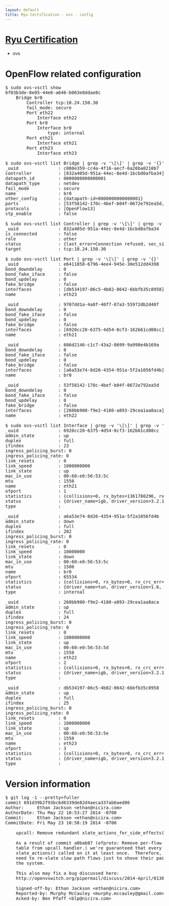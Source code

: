 ```yaml
---
layout: default
title: Ryu Certification - ovs - config
---
```

# [Ryu Certification](http://osrg.github.io/ryu/certification.html)
* ovs 

# OpenFlow related configuration
<pre>
$ sudo ovs-vsctl show
6f03b3de-8e05-44e6-a646-b063e8ddae8c
    Bridge br0
        Controller tcp:10.24.150.30
        fail_mode: secure
        Port eth22
            Interface eth22
        Port br0
            Interface br0
                type: internal
        Port eth21
            Interface eth21
        Port eth23
            Interface eth23

$ sudo ovs-vsctl list Bridge | grep -v '\[\]' | grep -v '{}'
_uuid               : c080e359-cc4a-4f16-aecf-6a26ba0210b7
controller          : [832a405d-951a-44ec-8e4d-1bcbd0afba34]
datapath_id         : 0000000000000001
datapath_type       : netdev
fail_mode           : secure
name                : br0
other_config        : {datapath-id=0000000000000001}
ports               : [53f58142-170c-4bef-b04f-0672e792ea5d, 686d2146-c1c7-43a2-8699-9a998e4b169a, 9707dd1a-4a8f-40f7-87a3-55972db2d48f, e6411858-6796-4ee4-945e-30e512dd4398]
protocols           : [OpenFlow13]
stp_enable          : false

$ sudo ovs-vsctl list Controller | grep -v '\[\]' | grep -v '{}'
_uuid               : 832a405d-951a-44ec-8e4d-1bcbd0afba34
is_connected        : false
role                : other
status              : {last_error=Connection refused, sec_since_connect=552, sec_since_disconnect=1, state=BACKOFF}
target              : tcp:10.24.150.30

$ sudo ovs-vsctl list Port | grep -v '\[\]' | grep -v '{}'
_uuid               : e6411858-6796-4ee4-945e-30e512dd4398
bond_downdelay      : 0
bond_fake_iface     : false
bond_updelay        : 0
fake_bridge         : false
interfaces          : [db534197-06c5-4b82-8642-6bbfb35c8958]
name                : eth23

_uuid               : 9707dd1a-4a8f-40f7-87a3-55972db2d48f
bond_downdelay      : 0
bond_fake_iface     : false
bond_updelay        : 0
fake_bridge         : false
interfaces          : [6920cc20-6375-4d54-8cf3-162b61cd08cc]
name                : eth21

_uuid               : 686d2146-c1c7-43a2-8699-9a998e4b169a
bond_downdelay      : 0
bond_fake_iface     : false
bond_updelay        : 0
fake_bridge         : false
interfaces          : [a6a53e74-8d26-4354-951a-5f2a1056fd4b]
name                : br0

_uuid               : 53f58142-170c-4bef-b04f-0672e792ea5d
bond_downdelay      : 0
bond_fake_iface     : false
bond_updelay        : 0
fake_bridge         : false
interfaces          : [260bb900-f9e2-4180-a893-29cea1aa8aca]
name                : eth22

$ sudo ovs-vsctl list Interface | grep -v '\[\]' | grep -v '{}'
_uuid               : 6920cc20-6375-4d54-8cf3-162b61cd08cc
admin_state         : up
duplex              : full
ifindex             : 23
ingress_policing_burst: 0
ingress_policing_rate: 0
link_resets         : 0
link_speed          : 1000000000
link_state          : up
mac_in_use          : 00:60:e0:56:53:5c
mtu                 : 1550
name                : eth21
ofport              : 1
statistics          : {collisions=0, rx_bytes=1361780296, rx_crc_err=0, rx_dropped=0, rx_errors=0, rx_frame_err=0, rx_over_err=0, rx_packets=3791303, tx_bytes=0, tx_dropped=0, tx_errors=0, tx_packets=0}
status              : {driver_name=igb, driver_version=3.2.10-k, firmware_version=2.10-9}
type                : 

_uuid               : a6a53e74-8d26-4354-951a-5f2a1056fd4b
admin_state         : down
duplex              : full
ifindex             : 202
ingress_policing_burst: 0
ingress_policing_rate: 0
link_resets         : 0
link_speed          : 10000000
link_state          : down
mac_in_use          : 00:60:e0:56:53:5c
mtu                 : 1500
name                : br0
ofport              : 65534
statistics          : {collisions=0, rx_bytes=0, rx_crc_err=0, rx_dropped=0, rx_errors=0, rx_frame_err=0, rx_over_err=0, rx_packets=0, tx_bytes=0, tx_dropped=0, tx_errors=0, tx_packets=0}
status              : {driver_name=tun, driver_version=1.6, firmware_version=N/A}
type                : internal

_uuid               : 260bb900-f9e2-4180-a893-29cea1aa8aca
admin_state         : up
duplex              : full
ifindex             : 24
ingress_policing_burst: 0
ingress_policing_rate: 0
link_resets         : 0
link_speed          : 1000000000
link_state          : up
mac_in_use          : 00:60:e0:56:53:5d
mtu                 : 1550
name                : eth22
ofport              : 2
statistics          : {collisions=0, rx_bytes=0, rx_crc_err=0, rx_dropped=0, rx_errors=0, rx_frame_err=0, rx_over_err=0, rx_packets=0, tx_bytes=2320467968, tx_dropped=0, tx_errors=0, tx_packets=1554507}
status              : {driver_name=igb, driver_version=3.2.10-k, firmware_version=2.10-9}
type                : 

_uuid               : db534197-06c5-4b82-8642-6bbfb35c8958
admin_state         : up
duplex              : full
ifindex             : 25
ingress_policing_burst: 0
ingress_policing_rate: 0
link_resets         : 0
link_speed          : 1000000000
link_state          : up
mac_in_use          : 00:60:e0:56:53:5e
mtu                 : 1550
name                : eth23
ofport              : 3
statistics          : {collisions=0, rx_bytes=0, rx_crc_err=0, rx_dropped=0, rx_errors=0, rx_frame_err=0, rx_over_err=0, rx_packets=0, tx_bytes=4013569500, tx_dropped=0, tx_errors=0, tx_packets=2675713}
status              : {driver_name=igb, driver_version=3.2.10-k, firmware_version=2.10-9}
type                : 
</pre>

# Version information
<pre>
$ git log -1 --pretty=fuller
commit 691d39b2f93bc6d6339de82d4aeca337ab6aed86
Author:     Ethan Jackson &lt;ethan@nicira.com&gt;
AuthorDate: Thu May 22 10:53:27 2014 -0700
Commit:     Ethan Jackson &lt;ethan@nicira.com&gt;
CommitDate: Fri May 23 10:58:19 2014 -0700

    upcall: Remove redundant xlate_actions_for_side_effects&#40;&#41;.
    
    As a result of commit a0bab87 &#40;ofproto: Remove per-flow miss hash
    table from upcall handler.&#41; we're guaranteed that every packet has had
    xlate_actions&#40;&#41; called on it at least once.  Therefore, there's no
    need to re-xlate slow path flows just to shove their packets through
    the system.
    
    This also may fix a bug discussed here:
    http://openvswitch.org/pipermail/discuss/2014-April/013670.html
    
    Signed-off-by: Ethan Jackson &lt;ethan@nicira.com&gt;
    Reported-by: Murphy McCauley &lt;murphy.mccauley@gmail.com&gt;
    Acked-by: Ben Pfaff &lt;blp@nicira.com&gt;
</pre>
